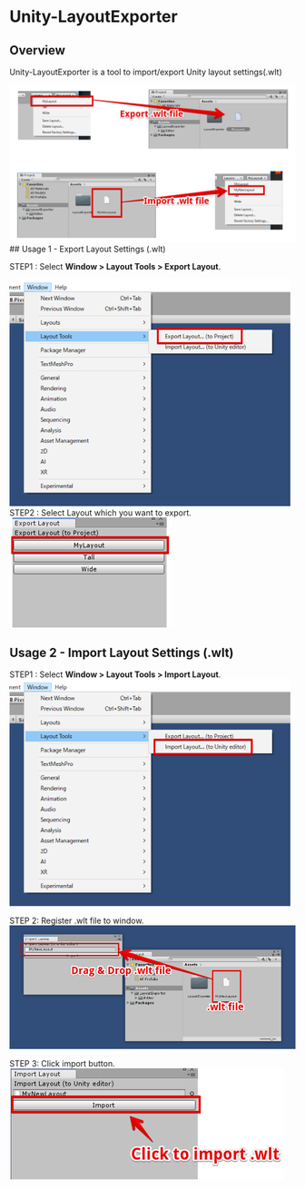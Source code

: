 # Unity-LayoutExporter

## Overview
Unity-LayoutExporter is a tool to import/export Unity layout settings(.wlt)

<img src = "Demo/overview.png">

<br>
## Usage 1 - Export Layout Settings (.wlt)

STEP1 : Select **Window > Layout Tools > Export Layout**.<br>

<img src = "Demo/open_export_window.png" height = 400>

<br>
STEP2 : Select Layout which you want to export.<br>

<img src = "Demo/export_layout.png">

<br>

## Usage 2 - Import Layout Settings (.wlt)
STEP1 : Select **Window > Layout Tools > Import Layout**.<br>
<img src = "Demo/open_import_window.png" height = 400>
<br>

STEP 2: Register .wlt file to window.<br>
<img src = "Demo/register_wlt_to_window.png">
<br>

STEP 3: Click import button.<br>
<img src = "Demo/click_import.png">

